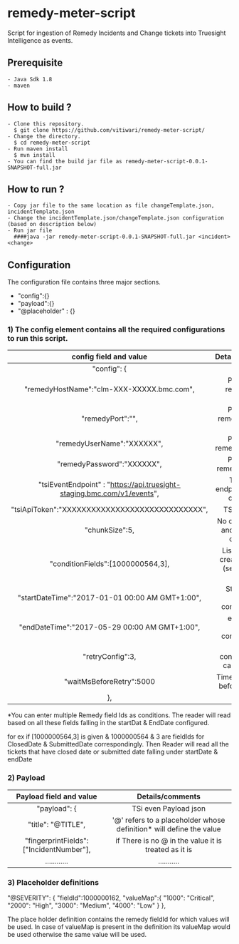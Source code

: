 # remedy-meter-script
Script for ingestion of Remedy Incidents and Change tickets into Truesight Intelligence as events.

## Prerequisite 
	- Java Sdk 1.8
	- maven
	
## How to build ? 
	- Clone this repository.
	  $ git clone https://github.com/vitiwari/remedy-meter-script/
	- Change the directory.
	  $ cd remedy-meter-script
	- Run maven install
	  $ mvn install
	- You can find the build jar file as remedy-meter-script-0.0.1-SNAPSHOT-full.jar  

## How to run ?
	- Copy jar file to the same location as file changeTemplate.json, incidentTemplate.json
	- Change the incidentTemplate.json/changeTemplate.json configuration (based on description below)
	- Run jar file
	  ####java -jar remedy-meter-script-0.0.1-SNAPSHOT-full.jar <incident> <change>
## Configuration
   The configuration file contains three major sections.
   - "config":{}
   - "payload":{}
   - "@placeholder" : {}

### 1) The config element contains all the required configurations to run this script.

|config field and value 								| Details/comments						|
|:------------------------------------------------------:|:------------------------------------:|
|"config": {									     	|                                       |
|		"remedyHostName":"clm-XXX-XXXXX.bmc.com",      | Provide the remedy Host name          |
|  		"remedyPort":"",                                | Provide the remedy port (Not required)|
|  		"remedyUserName":"XXXXXX",                    | Provide the remedy UserName           |
|   	"remedyPassword":"XXXXXX",                    | Provide the remedy Password           |
|   	"tsiEventEndpoint" : "https://api.truesight-staging.bmc.com/v1/events",| TSI events endpoint based on credentials |
|  		"tsiApiToken":"XXXXXXXXXXXXXXXXXXXXXXXXXXXXX",| TSI API Token                         |
|  		"chunkSize":5,                                | No of tickets read and ingested in one chunk |
|  		"conditionFields":[1000000564,3],             | List of fields to create condition (see below for details)*|
| 		"startDateTime":"2017-01-01 00:00 AM GMT+1:00",| Start Date of Remedy conditionFields   |
| 		"endDateTime":"2017-05-29 00:00 AM GMT+1:00",| end date of remedy conditionFields 		|
|  		"retryConfig":3,                            | Retry configuration, in case of failure   |
| 		"waitMsBeforeRetry":5000                    | Time in ms to wait before next retry		|
|	},                                              |    end									|

*You can enter multiple Remedy field Ids as conditions. The reader will read based on all these fields falling in the startDat & EndDate configured.

for ex if [1000000564,3] is given & 1000000564 & 3  are fieldIds for ClosedDate & SubmittedDate correspondingly. Then Reader will read all the tickets that have closed date or submitted date falling under startDate & endDate 

### 2) Payload

| Payload field and value 					    	| Details/comments						|
|:-------------------------------------------------:|:------------------------------------:|
|"payload": {							      		| TSi even Payload json                     |
|		"title": "@TITLE",						    | '@' refers to a placeholder whose definition* will define the value |
|		"fingerprintFields": ["IncidentNumber"],	|	if There is no @ in the value it is treated as it is|
|				............                        | 					...........				|

### 3) Placeholder definitions

"@SEVERITY": {
		"fieldId":1000000162,
		"valueMap":{
			"1000": "Critical",
			"2000": "High",
			"3000": "Medium",
			"4000": "Low"
		}
	},
	
The place holder definition contains the remedy fieldId for which values will be used.
In case of valueMap is present in the definition its valueMap would be used otherwise the same value will be used.
